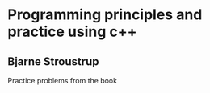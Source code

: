 # Programming principles and practice using c++ 
## Bjarne Stroustrup
Practice problems from the book
